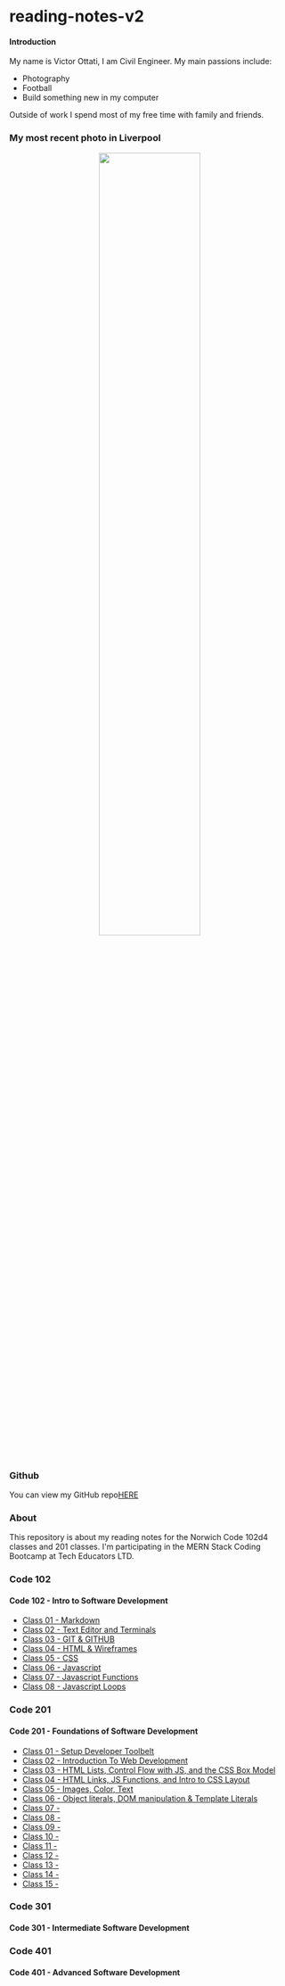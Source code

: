 # reading-notes-v2

#### Introduction

My name is Victor Ottati, I am Civil Engineer.
My main passions include:

- Photography
- Football
- Build something new in my computer

Outside of work I spend most of my free time with family and friends.

### My most recent photo in Liverpool

<!-- ![Photo](https://res.cloudinary.com/vmog/image/upload/v1675703840/photos/cjmfib5jvtq3qo8x6vne.jpg) -->
<p align="center">
  <img src="https://res.cloudinary.com/vmog/image/upload/v1675703840/photos/cjmfib5jvtq3qo8x6vne.jpg" width = "60%" />
</p>

### Github

You can view my GitHub repo[HERE](https://github.com/VMO2020/)

### About

This repository is about my reading notes for the Norwich Code 102d4 classes and 201 classes. I'm participating in the MERN Stack Coding Bootcamp at Tech Educators LTD.

### Code 102

#### Code 102 - Intro to Software Development

- [Class 01 - Markdown](https://github.com/VMO2020/reading-notes-v2/blob/main/code-102/102class-01.md)
- [Class 02 - Text Editor and Terminals](https://github.com/VMO2020/reading-notes-v2/blob/main/code-102/102class-02.md)
- [Class 03 - GIT & GITHUB](https://github.com/VMO2020/reading-notes-v2/blob/main/code-102/102class-03.md)
- [Class 04 - HTML & Wireframes](https://github.com/VMO2020/reading-notes-v2/blob/main/code-102/102class-04.md)
- [Class 05 - CSS](https://github.com/VMO2020/reading-notes-v2/blob/main/code-102/102class-05.md)
- [Class 06 - Javascript](https://github.com/VMO2020/reading-notes-v2/blob/main/code-102/102class-06.md)
- [Class 07 - Javascript Functions](https://github.com/VMO2020/reading-notes-v2/blob/main/code-102/102class-07.md)
- [Class 08 - Javascript Loops](https://github.com/VMO2020/reading-notes-v2/blob/main/code-102/102class-08.md)

### Code 201

#### Code 201 - Foundations of Software Development

- [Class 01 - Setup Developer Toolbelt](https://github.com/VMO2020/reading-notes-v2/blob/main/code-201/201class-01.md)
- [Class 02 - Introduction To Web Development](https://github.com/VMO2020/reading-notes-v2/blob/main/code-201/201class-02.md)
- [Class 03 - HTML Lists, Control Flow with JS, and the CSS Box Model](https://github.com/VMO2020/reading-notes-v2/blob/main/code-201/201class-03.md)
- [Class 04 - HTML Links, JS Functions, and Intro to CSS Layout](https://github.com/VMO2020/reading-notes-v2/blob/main/code-201/201class-04.md)
- [Class 05 - Images, Color, Text](https://github.com/VMO2020/reading-notes-v2/blob/main/code-201/201class-05.md)
- [Class 06 - Object literals, DOM manipulation & Template Literals](https://github.com/VMO2020/reading-notes-v2/blob/main/code-201/201class-06.md)
- [Class 07 -](https://github.com/VMO2020/reading-notes-v2/blob/main/code-201/201class-07.md)
- [Class 08 -](https://github.com/VMO2020/reading-notes-v2/blob/main/code-201/201class-08.md)
- [Class 09 -](https://github.com/VMO2020/reading-notes-v2/blob/main/code-201/201class-09.md)
- [Class 10 -](https://github.com/VMO2020/reading-notes-v2/blob/main/code-201/201class-10.md)
- [Class 11 -](https://github.com/VMO2020/reading-notes-v2/blob/main/code-201/201class-11.md)
- [Class 12 -](https://github.com/VMO2020/reading-notes-v2/blob/main/code-201/201class-12.md)
- [Class 13 -](https://github.com/VMO2020/reading-notes-v2/blob/main/code-201/201class-13.md)
- [Class 14 -](https://github.com/VMO2020/reading-notes-v2/blob/main/code-201/201class-14.md)
- [Class 15 -](https://github.com/VMO2020/reading-notes-v2/blob/main/code-201/201class-15.md)

### Code 301

#### Code 301 - Intermediate Software Development

### Code 401

#### Code 401 - Advanced Software Development
